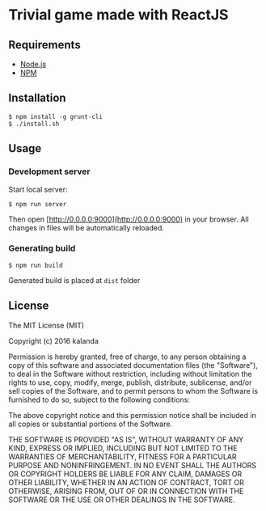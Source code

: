 # Trivial game made with ReactJS

## Requirements

* [Node.js](http://nodejs.org/)
* [NPM](https://www.npmjs.com/)

## Installation

    $ npm install -g grunt-cli
    $ ./install.sh

## Usage

### Development server

Start local server:

    $ npm run server

Then open [http://0.0.0.0:9000](http://0.0.0.0:9000) in your browser. All changes in files will be automatically reloaded.

### Generating build

    $ npm run build

Generated build is placed at `dist` folder

## License

The MIT License (MIT)

Copyright (c) 2016 kalanda

Permission is hereby granted, free of charge, to any person obtaining a copy
of this software and associated documentation files (the "Software"), to deal
in the Software without restriction, including without limitation the rights
to use, copy, modify, merge, publish, distribute, sublicense, and/or sell
copies of the Software, and to permit persons to whom the Software is
furnished to do so, subject to the following conditions:

The above copyright notice and this permission notice shall be included in all
copies or substantial portions of the Software.

THE SOFTWARE IS PROVIDED "AS IS", WITHOUT WARRANTY OF ANY KIND, EXPRESS OR
IMPLIED, INCLUDING BUT NOT LIMITED TO THE WARRANTIES OF MERCHANTABILITY,
FITNESS FOR A PARTICULAR PURPOSE AND NONINFRINGEMENT. IN NO EVENT SHALL THE
AUTHORS OR COPYRIGHT HOLDERS BE LIABLE FOR ANY CLAIM, DAMAGES OR OTHER
LIABILITY, WHETHER IN AN ACTION OF CONTRACT, TORT OR OTHERWISE, ARISING FROM,
OUT OF OR IN CONNECTION WITH THE SOFTWARE OR THE USE OR OTHER DEALINGS IN THE
SOFTWARE.
